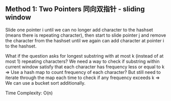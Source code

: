 ## Method 1: Two Pointers 同向双指针 - sliding window

Slide one pointer i until we can no longer add character to the hashset (means there is repeating character), then start to slide pointer j and remove the character from the hashset until we again can add character at pointer i to the hashset.

What if the question asks for longest substring with at most k (instead of at most 1) repeating characters?
We need a way to check if substring within current window satisfy that each character has frequency less or equal to k => Use a hash map to count frequency of each character? But still need to iterate through the map each time to check if any frequency exceeds k => We can use a bucket sort additionally.

Time Complexity: O(n)
